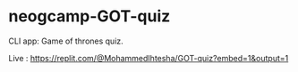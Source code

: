 # neogcamp-GOT-quiz
CLI app: Game of thrones quiz.

Live : https://replit.com/@MohammedIhtesha/GOT-quiz?embed=1&output=1
